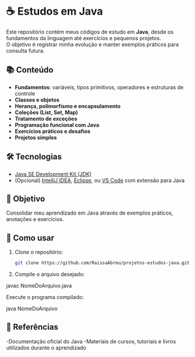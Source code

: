 # ☕ Estudos em Java  

Este repositório contém meus códigos de estudo em **Java**, desde os fundamentos da linguagem até exercícios e pequenos projetos.  
O objetivo é registrar minha evolução e manter exemplos práticos para consulta futura.  

## 📚 Conteúdo  
- **Fundamentos**: variáveis, tipos primitivos, operadores e estruturas de controle  
- **Classes e objetos**  
- **Herança, polimorfismo e encapsulamento**  
- **Coleções (List, Set, Map)**  
- **Tratamento de exceções**  
- **Programação funcional com Java**  
- **Exercícios práticos e desafios**  
- **Projetos simples**  

## 🛠️ Tecnologias  
- [Java SE Development Kit (JDK)](https://www.oracle.com/java/technologies/javase-downloads.html)  
- (Opcional) [IntelliJ IDEA](https://www.jetbrains.com/idea/), [Eclipse](https://www.eclipse.org/), ou [VS Code](https://code.visualstudio.com/) com extensão para Java  

## 🎯 Objetivo  
Consolidar meu aprendizado em Java através de exemplos práticos, anotações e exercícios.  

## 📌 Como usar  
1. Clone o repositório:
   ```bash
   git clone https://github.com/RaissaAbreu/projetos-estudos-java.git

2. Compile o arquivo desejado:

javac NomeDoArquivo.java

Execute o programa compilado:

java NomeDoArquivo

## 📖 Referências

-Documentação oficial do Java
-Materiais de cursos, tutoriais e livros utilizados durante o aprendizado
   
